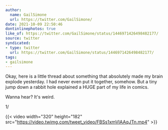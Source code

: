 ```yaml
---
author:
  name: GailSimone
  url: https://twitter.com/GailSimone/
date: 2021-10-09 22:50:46
dontinlinephotos: true
like_of: https://twitter.com/GailSimone/status/1446971426498482177/
source: twitter
syndicated:
- type: twitter
  url: https://twitter.com/GailSimone/status/1446971426498482177/
tags:
- gailsimone
---
```


Okay, here is a little thread about something that absolutely made my brain explode yesterday. I had never even put it together, somehow. But a tiny jump down a rabbit hole explained a HUGE part of my life in comics.



Wanna hear?  It's weird.



1/ 

{{< video width="320" height="182" src="https://video.twimg.com/tweet_video/FBSs1xmVIAAqJTn.mp4" >}}